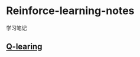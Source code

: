 # Reinforce-learning-notes
学习笔记

## [Q-learing](https://blog.csdn.net/wei1033701020/article/details/54311113)
